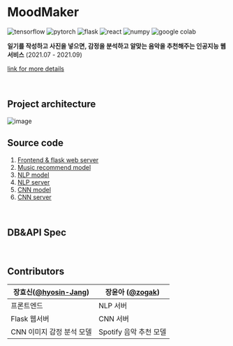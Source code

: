 # MoodMaker

![tensorflow](https://img.shields.io/badge/Tensorflow-2.0-orange?logo=tensorflow)
![pytorch](https://img.shields.io/badge/Pytorch-1.9.0-red?logo=pytorch)
![flask](https://img.shields.io/badge/Flask-2.0.1-black?logo=flask)
![react](https://img.shields.io/badge/React-v17.0.2-61DAFB?logo=react)
![numpy](https://img.shields.io/badge/Numpy-1.19.5-blue?logo=numpy)
![google colab](https://img.shields.io/badge/Colab-yellow?logo=googlecolab)

__일기를 작성하고 사진을 넣으면, 감정을 분석하고 알맞는 음악을 추천해주는 인공지능 웹 서비스__  (2021.07 - 2021.09)</br>

[link for more details](https://www.codepresso.kr/ai/1)

<br/>

## Project architecture

![image](https://user-images.githubusercontent.com/76643037/132992696-976bcaa0-8920-48e9-8d7f-bd445cd87111.png)


## Source code
1. [Frontend & flask web server](https://github.com/ysen7-aihub/flask-server)
2. [Music recommend model](https://github.com/ysen7-aihub/music)
3. [NLP model](https://github.com/ysen7-aihub/NLP)
4. [NLP server](https://github.com/ysen7-aihub/nlp-server)  
5. [CNN model](https://github.com/ysen7-aihub/sentiment)  
7. [CNN server](https://github.com/ysen7-aihub/cnn-server)  

<br/>

## DB&API Spec
<br/>

## Contributors

장효신([**@hyosin-Jang**](https://github.com/hyosin-Jang))      | 장윤아 ([**@zogak**](https://github.com/zogak))
----------------- | -------------
프론트엔드      | NLP 서버
Flask 웹서버   | CNN 서버
CNN 이미지 감정 분석 모델  |  Spotify 음악 추천 모델 
